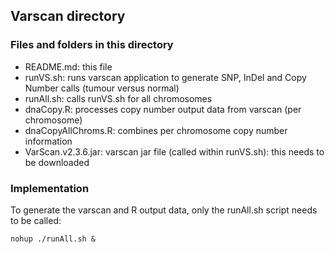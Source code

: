 ## Varscan directory 

### Files and folders in this directory

 - README.md: this file
 - runVS.sh: runs varscan application to generate SNP, InDel and Copy Number calls (tumour versus normal)
 - runAll.sh: calls runVS.sh for all chromosomes
 - dnaCopy.R: processes copy number output data from varscan (per chromosome)
 - dnaCopyAllChroms.R: combines per chromosome copy number information 
 - VarScan.v2.3.6.jar: varscan jar file (called within runVS.sh): this needs to be downloaded

### Implementation

To generate the varscan and R output data, only the runAll.sh script needs to be called:

```
nohup ./runAll.sh &
```

